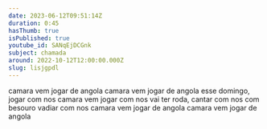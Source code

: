 ```yaml
---
date: 2023-06-12T09:51:14Z
duration: 0:45
hasThumb: true
isPublished: true
youtube_id: SANqEjDCGnk
subject: chamada
around: 2022-10-12T12:00:00.000Z
slug: lisjgpdl
---
```

camara vem jogar de angola
camara vem jogar de angola
esse domingo, jogar com nos
camara vem jogar com nos
vai ter roda, cantar com nos
com besouro vadiar com nos
camara vem jogar de angola
camara vem jogar de angola
